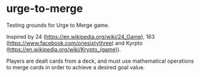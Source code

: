 # urge-to-merge
Testing grounds for Urge to Merge game.

Inspired by 24 (https://en.wikipedia.org/wiki/24_Game), 163 (https://www.facebook.com/onesixtythree) and Kyrpto (https://en.wikipedia.org/wiki/Krypto_(game)).

Players are dealt cards from a deck, and must use mathematical operations to merge cards in order to achieve a desired goal value.
